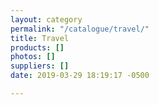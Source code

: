 ```yaml
---
layout: category
permalink: "/catalogue/travel/"
title: Travel
products: []
photos: []
suppliers: []
date: 2019-03-29 18:19:17 -0500

---
```

